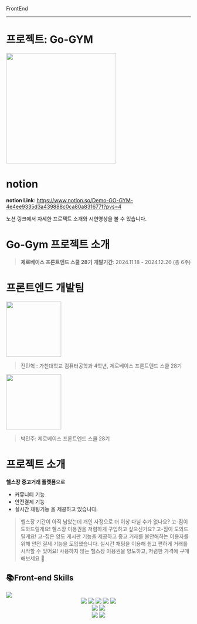 FrontEnd

---

# 프로젝트: Go-GYM


<img src="https://velog.velcdn.com/images/mari0000/post/d91d634f-2ae1-41e2-8e0e-78f40a369b76/image.png" width="300"/>

# notion


**notion Link**: https://www.notion.so/Demo-GO-GYM-4e4ee9335d3a439888c0ca80a831677f?pvs=4

노션 링크에서 자세한 프로젝트 소개와 시연영상을 볼  수 있습니다.


# Go-Gym 프로젝트 소개

> **제로베이스 프론트엔드 스쿨 28기**
**개발기간**: 2024.11.18 - 2024.12.26 (총 6주)

# 프론트엔드 개발팀

<img src="https://velog.velcdn.com/images/mari0000/post/50f1553b-2695-48d6-8827-f7fc5eef6a9b/image.jpg" width="150"/>

> 전민혁 : 가천대학교 컴퓨터공학과 4학년, 제로베이스 프론트엔드 스쿨 28기

<img src="https://velog.velcdn.com/images/mari0000/post/e11a77c1-10d2-4462-a46b-5a27b13a399f/image.jpg" width="150"/>

> 박민주: 제로베이스 프론트엔드 스쿨 28기

# 프로젝트 소개

**헬스장 중고거래 플랫폼**으로 
- 커뮤니티 기능
- 안전결제 기능
- 실시간 채팅기능
을 제공하고 있습니다.

> 헬스장 기간이 아직 남았는데 개인 사정으로 더 이상 다닐 수가 없나요? 고-짐이 도와드릴게요!
헬스장 이용권을 저렴하게 구입하고 싶으신가요? 고-짐이 도와드릴게요!
고-짐은 양도 게시판 기능을 제공하고 중고 거래를 불안해하는 이용자를 위해 안전 결제 기능을 도입했습니다. 
실시간 채팅을 이용해 쉽고 편하게 거래를 시작할 수 있어요!
사용하지 않는 헬스장 이용권을 양도하고, 저렴한 가격에 구매해보세요 🤗


## 📚Front-end Skills
<img src="https://img.shields.io/badge/html5-E34F26?style=for-the-badge&logo=html5&logoColor=white">
<div align=center> 
  <img src="https://img.shields.io/badge/html5-E34F26?style=for-the-badge&logo=html5&logoColor=white"> 
  <img src="https://img.shields.io/badge/css-1572B6?style=for-the-badge&logo=css3&logoColor=white"> 
  <img src="https://img.shields.io/badge/javascript-F7DF1E?style=for-the-badge&logo=javascript&logoColor=black"> 
  <img src="https://img.shields.io/badge/react-61DAFB?style=for-the-badge&logo=react&logoColor=black"> 
  <img src="https://img.shields.io/badge/next.js-#000000?style=for-the-badge&logo=next.js&logoColor=white">
  
  <br>
  <img src="https://img.shields.io/badge/tailwindcss-#06B6D4?style=for-the-badge&logo=tailwindcss&logoColor=white">
  <img src="https://img.shields.io/badge/daisyui-#1AD1A5?style=for-the-badge&logo=daisyui&logoColor=white">
  
  <br>
  <img src="https://img.shields.io/badge/github-181717?style=for-the-badge&logo=github&logoColor=white">
  <img src="https://img.shields.io/badge/git-F05032?style=for-the-badge&logo=git&logoColor=white">
  <br>
</div>
